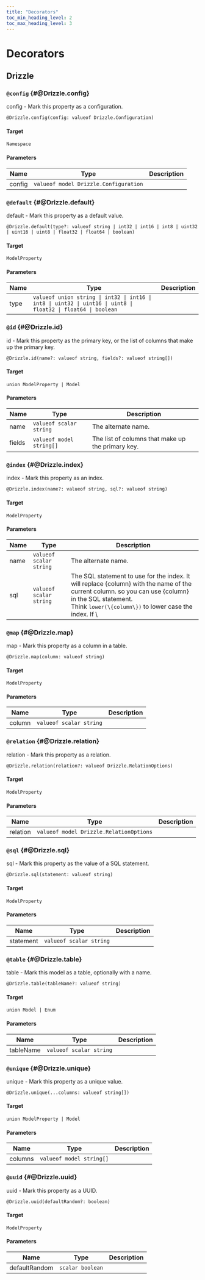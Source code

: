```yaml
---
title: "Decorators"
toc_min_heading_level: 2
toc_max_heading_level: 3
---
```


# Decorators

## Drizzle

### `@config` {#@Drizzle.config}

config - Mark this property as a configuration.

```typespec
@Drizzle.config(config: valueof Drizzle.Configuration)
```

#### Target

`Namespace`

#### Parameters

| Name   | Type                                  | Description |
| ------ | ------------------------------------- | ----------- |
| config | `valueof model Drizzle.Configuration` |             |

### `@default` {#@Drizzle.default}

default - Mark this property as a default value.

```typespec
@Drizzle.default(type?: valueof string | int32 | int16 | int8 | uint32 | uint16 | uint8 | float32 | float64 | boolean)
```

#### Target

`ModelProperty`

#### Parameters

| Name | Type                                                                                                           | Description |
| ---- | -------------------------------------------------------------------------------------------------------------- | ----------- |
| type | `valueof union string \| int32 \| int16 \| int8 \| uint32 \| uint16 \| uint8 \| float32 \| float64 \| boolean` |             |

### `@id` {#@Drizzle.id}

id - Mark this property as the primary key, or the list of columns that make up the primary key.

```typespec
@Drizzle.id(name?: valueof string, fields?: valueof string[])
```

#### Target

`union ModelProperty | Model`

#### Parameters

| Name   | Type                     | Description                                       |
| ------ | ------------------------ | ------------------------------------------------- |
| name   | `valueof scalar string`  | The alternate name.                               |
| fields | `valueof model string[]` | The list of columns that make up the primary key. |

### `@index` {#@Drizzle.index}

index - Mark this property as an index.

```typespec
@Drizzle.index(name?: valueof string, sql?: valueof string)
```

#### Target

`ModelProperty`

#### Parameters

| Name | Type                    | Description                                                                                                                                                                                                            |
| ---- | ----------------------- | ---------------------------------------------------------------------------------------------------------------------------------------------------------------------------------------------------------------------- |
| name | `valueof scalar string` | The alternate name.                                                                                                                                                                                                    |
| sql  | `valueof scalar string` | The SQL statement to use for the index. It will replace \{column\} with the name of the current column. so you can use \{column\} in the SQL statement. <br />Think `lower(\{column\})` to lower case the index. If \  |

### `@map` {#@Drizzle.map}

map - Mark this property as a column in a table.

```typespec
@Drizzle.map(column: valueof string)
```

#### Target

`ModelProperty`

#### Parameters

| Name   | Type                    | Description |
| ------ | ----------------------- | ----------- |
| column | `valueof scalar string` |             |

### `@relation` {#@Drizzle.relation}

relation - Mark this property as a relation.

```typespec
@Drizzle.relation(relation?: valueof Drizzle.RelationOptions)
```

#### Target

`ModelProperty`

#### Parameters

| Name     | Type                                    | Description |
| -------- | --------------------------------------- | ----------- |
| relation | `valueof model Drizzle.RelationOptions` |             |

### `@sql` {#@Drizzle.sql}

sql - Mark this property as the value of a SQL statement.

```typespec
@Drizzle.sql(statement: valueof string)
```

#### Target

`ModelProperty`

#### Parameters

| Name      | Type                    | Description |
| --------- | ----------------------- | ----------- |
| statement | `valueof scalar string` |             |

### `@table` {#@Drizzle.table}

table - Mark this model as a table, optionally with a name.

```typespec
@Drizzle.table(tableName?: valueof string)
```

#### Target

`union Model | Enum`

#### Parameters

| Name      | Type                    | Description |
| --------- | ----------------------- | ----------- |
| tableName | `valueof scalar string` |             |

### `@unique` {#@Drizzle.unique}

unique - Mark this property as a unique value.

```typespec
@Drizzle.unique(...columns: valueof string[])
```

#### Target

`union ModelProperty | Model`

#### Parameters

| Name    | Type                     | Description |
| ------- | ------------------------ | ----------- |
| columns | `valueof model string[]` |             |

### `@uuid` {#@Drizzle.uuid}

uuid - Mark this property as a UUID.

```typespec
@Drizzle.uuid(defaultRandom?: boolean)
```

#### Target

`ModelProperty`

#### Parameters

| Name          | Type             | Description |
| ------------- | ---------------- | ----------- |
| defaultRandom | `scalar boolean` |             |
